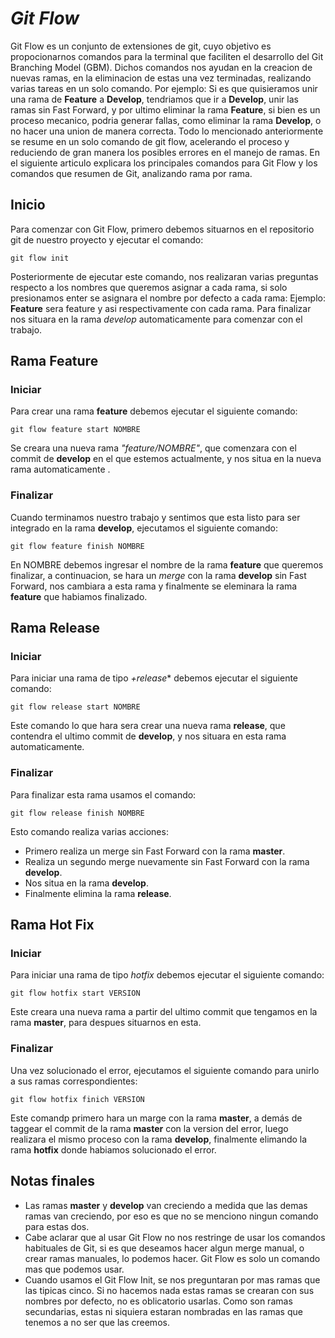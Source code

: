 # ***Git Flow***

Git Flow es un conjunto de extensiones de git, cuyo objetivo es propocionarnos comandos para la terminal que faciliten el desarrollo del Git Branching Model (GBM). Dichos comandos nos ayudan en la creacion de nuevas ramas, en la eliminacion de estas una vez terminadas, realizando varias tareas en un solo comando. Por ejemplo: Si es que quisieramos unir una rama de **Feature** a **Develop**, tendriamos que ir a **Develop**, unir las ramas sin Fast Forward, y por ultimo eliminar la rama **Feature**, si bien es un proceso mecanico, podria generar fallas, como eliminar la rama **Develop**, o no hacer una union de manera correcta. Todo lo mencionado anteriormente se resume en un solo comando de git flow, acelerando el proceso y reduciendo de gran manera los posibles errores en el manejo de ramas.
En el siguiente articulo explicara los principales comandos para Git Flow y los comandos que resumen de Git, analizando rama por rama.
## Inicio
Para comenzar con Git Flow, primero debemos situarnos en el repositorio git de nuestro proyecto y ejecutar el comando:
```
git flow init
```
Posteriormente de ejecutar este comando, nos realizaran varias preguntas respecto a los nombres que queremos asignar a cada rama, si solo presionamos enter se asignara el nombre por defecto a cada rama: Ejemplo: **Feature** sera feature y asi respectivamente con cada rama. Para finalizar nos situara en la rama *develop* automaticamente para comenzar con el trabajo.

## **Rama Feature**
### Iniciar
Para crear una rama **feature** debemos ejecutar el siguiente comando:
```
git flow feature start NOMBRE
```
Se creara una nueva rama *"feature/NOMBRE"*, que comenzara con el commit de **develop** en el que estemos actualmente, y nos situa en la nueva rama automaticamente .
### Finalizar
Cuando terminamos nuestro trabajo y sentimos que esta listo para ser integrado en la rama **develop**, ejecutamos el siguiente comando:
```
git flow feature finish NOMBRE
``` 
En NOMBRE debemos ingresar el nombre de la rama **feature** que queremos finalizar, a continuacion, se hara un *merge* con la rama **develop** sin Fast Forward, nos cambiara a esta rama y finalmente se eleminara la rama **feature** que habiamos finalizado.

## **Rama Release**
### Iniciar
Para iniciar una rama de tipo *+release** debemos ejecutar el siguiente comando:
```
git flow release start NOMBRE
```
Este comando lo que hara sera crear una nueva rama **release**, que contendra el ultimo commit de **develop**, y nos situara en esta rama automaticamente.
### Finalizar
Para finalizar esta rama usamos el comando:
```
git flow release finish NOMBRE
```
Esto comando realiza varias acciones:  
* Primero realiza un merge sin Fast Forward con la rama **master**.
* Realiza un segundo merge nuevamente sin Fast Forward con la rama **develop**.
* Nos situa en la rama **develop**.
* Finalmente elimina la rama **release**.
## **Rama Hot Fix**
### Iniciar 
Para iniciar una rama de tipo *hotfix* debemos ejecutar el siguiente comando:
```
git flow hotfix start VERSION
```
Este creara una nueva rama a partir del ultimo commit que tengamos en la rama **master**, para despues situarnos en esta.
### Finalizar
Una vez solucionado el error, ejecutamos el siguiente comando para unirlo a sus ramas correspondientes:
```
git flow hotfix finich VERSION
```
Este comandp primero hara un marge con la rama **master**, a demás de taggear el commit de la rama **master** con la version del error, luego realizara el mismo proceso con la rama **develop**, finalmente elimando la rama **hotfix** donde habiamos solucionado el error.

## **Notas finales**
* Las ramas **master** y **develop** van creciendo a medida que las demas ramas van creciendo, por eso es que no se menciono ningun comando para estas dos.
* Cabe aclarar que al usar Git Flow no nos restringe de usar los comandos habituales de Git, si es que deseamos hacer algun merge manual, o crear ramas manuales, lo podemos hacer. Git Flow es solo un comando mas que podemos usar.
* Cuando usamos el Git Flow Init, se nos preguntaran por mas ramas que las tipicas cinco. Si no hacemos nada estas ramas se crearan con sus nombres por defecto, no es oblicatorio usarlas. Como son ramas secundarias, estas ni siquiera estaran nombradas en las ramas que tenemos a no ser que las creemos.
